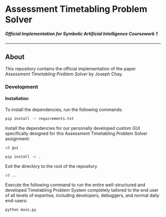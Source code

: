 # Assessment Timetabling Problem Solver

##### Official Implementation for Symbolic Artificial Intelligence Coursework 1

---

## About

This repository contains the official implementation of the paper _Assessment Timetabling Problem Solver_ by Joseph Chay.

### Development

#### Installation

To install the dependencies, run the following commands:

```bash
pip install -r requirements.txt
```

Install the dependencies for our personally developed custom GUI specifically designed
for this Assessment Timetabling Problem Solver assignment:

```bash
cd gui
```

```bash
pip install -e .
```

Exit the directory to the root of the repository

```bash
cd ..
```

Execute the following command to run the entire well-structured and developed Timetabling Problem System
completely tailored to the end user of all levels of expertise,
including developers, debuggers, and normal daily end-users:

```bash
python main.py
```
